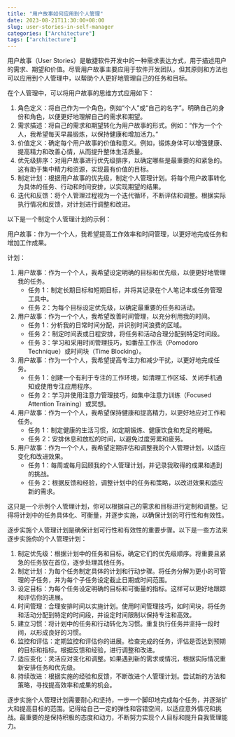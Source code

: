 ```yaml
---
title: "用户故事如何应用到个人管理"
date: 2023-08-21T11:30:00+08:00
slug: user-stories-in-self-manager
categories: ["Architecture"]
tags: ["architecture"]
---
```


用户故事（User Stories）是敏捷软件开发中的一种需求表达方式，用于描述用户的需求、期望和价值。尽管用户故事主要应用于软件开发团队，但其原则和方法也可以应用到个人管理中，以帮助个人更好地管理自己的任务和目标。

在个人管理中，可以将用户故事的思维方式应用如下：

1. 角色定义：将自己作为一个角色，例如“个人”或“自己的名字”。明确自己的身份和角色，以便更好地理解自己的需求和期望。
2. 需求描述：将自己的需求和期望转化为用户故事的形式。例如：“作为一个个人，我希望每天早晨锻炼，以保持健康和增加活力。”
3. 价值定义：确定每个用户故事的价值和意义。例如，锻炼身体可以增强健康、提高精力和改善心情，从而提升整体生活质量。
4. 优先级排序：对用户故事进行优先级排序，以确定哪些是最重要的和紧急的。这有助于集中精力和资源，实现最有价值的目标。
5. 制定计划：根据用户故事的优先级，制定个人管理计划。将每个用户故事转化为具体的任务、行动和时间安排，以实现期望的结果。
6. 迭代和反馈：将个人管理过程视为一个迭代循环，不断评估和调整。根据实际执行情况和反馈，对计划进行调整和改进。

以下是一个制定个人管理计划的示例：

用户故事：作为一个个人，我希望提高工作效率和时间管理，以更好地完成任务和增加工作成果。

计划：

1. 用户故事：作为一个个人，我希望设定明确的目标和优先级，以便更好地管理我的任务。
   - 任务 1：制定长期目标和短期目标，并将其记录在个人笔记本或任务管理工具中。
   - 任务 2：为每个目标设定优先级，以确定最重要的任务和活动。
2. 用户故事：作为一个个人，我希望改善时间管理，以充分利用我的时间。
   - 任务 1：分析我的日常时间分配，并识别时间浪费的区域。
   - 任务 2：制定时间表或日程安排，将任务和活动合理分配到特定时间段。
   - 任务 3：学习和采用时间管理技巧，如番茄工作法（Pomodoro Technique）或时间块（Time Blocking）。
3. 用户故事：作为一个个人，我希望提高专注力和减少干扰，以更好地完成任务。
   - 任务 1：创建一个有利于专注的工作环境，如清理工作区域、关闭手机通知或使用专注应用程序。
   - 任务 2：学习并使用注意力管理技巧，如集中注意力训练（Focused Attention Training）或冥想。
4. 用户故事：作为一个个人，我希望保持健康和提高精力，以更好地应对工作和任务。
   - 任务 1：制定健康的生活习惯，如定期锻炼、健康饮食和充足的睡眠。
   - 任务 2：安排休息和放松的时间，以避免过度劳累和疲劳。
5. 用户故事：作为一个个人，我希望定期评估和调整我的个人管理计划，以适应变化和改进效果。
   - 任务 1：每周或每月回顾我的个人管理计划，并记录我取得的成果和遇到的挑战。
   - 任务 2：根据反馈和经验，调整计划中的任务和策略，以改进效果和适应新的需求。

这只是一个示例个人管理计划，你可以根据自己的需求和目标进行定制和调整。记得将计划中的任务具体化、可衡量，并逐步实施，以确保计划的可行性和有效性。

逐步实施个人管理计划是确保计划可行性和有效性的重要步骤。以下是一些方法来逐步实施你的个人管理计划：

1. 制定优先级：根据计划中的任务和目标，确定它们的优先级顺序。将重要且紧急的任务放在首位，逐步处理其他任务。
2. 制定计划：为每个任务制定具体的计划和行动步骤。将任务分解为更小的可管理的子任务，并为每个子任务设定截止日期或时间范围。
3. 设定目标：为每个任务设定明确的目标和可衡量的指标。这样可以更好地跟踪和评估你的进展。
4. 时间管理：合理安排时间以实施计划。使用时间管理技巧，如时间块，将任务和活动分配到特定的时间段，并设定时间限制以保持专注和高效。
5. 建立习惯：将计划中的任务和行动转化为习惯。重复执行任务并坚持一段时间，以形成良好的习惯。
6. 监控和评估：定期监控和评估你的进展。检查完成的任务，评估是否达到预期的目标和指标。根据反馈和经验，进行调整和改进。
7. 适应变化：灵活应对变化和调整。如果遇到新的需求或情况，根据实际情况重新安排任务和优先级。
8. 持续改进：根据实施的经验和反馈，不断改进个人管理计划。尝试新的方法和策略，寻找提高效率和成果的机会。

逐步实施个人管理计划需要耐心和坚持，一步一个脚印地完成每个任务，并逐渐扩大和提高目标的范围。记得给自己一定的弹性和容错空间，以适应意外情况和挑战。最重要的是保持积极的态度和动力，不断努力实现个人目标和提升自我管理能力。
